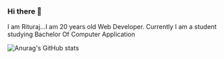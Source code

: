 ### Hi there 👋
I am Rituraj...I am 20 years old Web Developer. Currently I am a student studying Bachelor Of Computer Application

![Anurag's GitHub stats](https://github-readme-stats.vercel.app/api?username=Rituraj27&show_icons=true&theme=radical)
